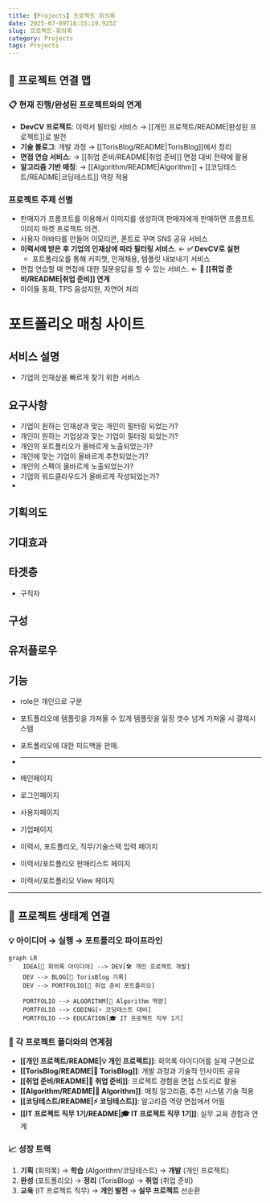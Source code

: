 ```yaml
---
title: [Projects] 프로젝트 회의록
date: 2025-07-09T16:55:19.925Z
slug: 프로젝트-회의록
category: Projects
tags: Projects
---
```


## 🔗 프로젝트 연결 맵

### 📋 현재 진행/완성된 프로젝트와의 연계

- **DevCV 프로젝트**: 이력서 필터링 서비스 → [[개인 프로젝트/README|완성된 프로젝트]]로 발전
- **기술 블로그**: 개발 과정 → [[TorisBlog/README|TorisBlog]]에서 정리
- **면접 연습 서비스**: → [[취업 준비/README|취업 준비]] 면접 대비 전략에 활용
- **알고리즘 기반 매칭**: → [[Algorithm/README|Algorithm]] + [[코딩테스트/README|코딩테스트]] 역량 적용

### 프로젝트 주제 선별

- 판매자가 프롬프트를 이용해서 이미지를 생성하여 판매자에게 판매하면 프롬프트 이미지 마켓 프로젝트 의견.
- 사용자 아바타를 만들어 이모티콘, 폰트로 꾸며 SNS 공유 서비스
- **이력서에 받은 후 기업의 인재상에 따라 필터링 서비스**. ← **✅ DevCV로 실현**
  - 포트폴리오를 통해 커피챗, 인재채용, 템플릿 내보내기 서비스
- 면접 연습할 때 면접에 대한 질문응답을 할 수 있는 서비스. ← **🎯 [[취업 준비/README|취업 준비]] 연계**
- 아이들 동화, TPS 음성지원, 자연어 처리

# 포트폴리오 매칭 사이트

## 서비스 설명

- 기업의 인재상을 빠르게 찾기 위한 서비스

## 요구사항

- 기업이 원하는 인재상과 맞는 개인이 필터링 되었는가?
- 개인이 원하는 기업상과 맞는 기업이 필터링 되었는가?
- 개인의 포트폴리오가 올바르게 노출되었는가?
- 개인에 맞는 기업이 올바르게 추천되었는가?
- 개인의 스펙이 올바르게 노출되었는가?
- 기업의 워드클라우드가 올바르게 작성되었는가?
-

## 기획의도

## 기대효과

## 타겟층

- 구직자

## 구성

## 유저플로우

## 기능

- role은 개인으로 구분
- 포트폴리오에 템플릿을 가져올 수 있게 템플릿을 일정 갯수 넘게 가져올 시 결제시스템
- 포트폴리오에 대한 피드백을 판매.
- ***

- 메인페이지
- 로그인페이지
- 사용자페이지
- 기업페이지
- 이력서, 포트폴리오, 직무/기술스택 입력 페이지
- 이력서/포트폴리오 판매리스트 페이지
- 이력서/포트폴리오 View 페이지

---

## 🔄 프로젝트 생태계 연결

### 💡 아이디어 → 실행 → 포트폴리오 파이프라인

```mermaid
graph LR
    IDEA[💭 회의록 아이디어] --> DEV[🛠️ 개인 프로젝트 개발]
    DEV --> BLOG[📝 TorisBlog 기록]
    DEV --> PORTFOLIO[📁 취업 준비 포트폴리오]

    PORTFOLIO --> ALGORITHM[🧮 Algorithm 역량]
    PORTFOLIO --> CODING[⚡ 코딩테스트 대비]
    PORTFOLIO --> EDUCATION[🎓 IT 프로젝트 직무 1기]
```

### 🎯 각 프로젝트 폴더와의 연계점

- **[[개인 프로젝트/README|💡 개인 프로젝트]]**: 회의록 아이디어를 실제 구현으로
- **[[TorisBlog/README|📝 TorisBlog]]**: 개발 과정과 기술적 인사이트 공유
- **[[취업 준비/README|🎯 취업 준비]]**: 프로젝트 경험을 면접 스토리로 활용
- **[[Algorithm/README|🧮 Algorithm]]**: 매칭 알고리즘, 추천 시스템 기술 적용
- **[[코딩테스트/README|⚡ 코딩테스트]]**: 알고리즘 역량 면접에서 어필
- **[[IT 프로젝트 직무 1기/README|🎓 IT 프로젝트 직무 1기]]**: 실무 교육 경험과 연계

### 📈 성장 트랙

1. **기획** (회의록) → **학습** (Algorithm/코딩테스트) → **개발** (개인 프로젝트)
2. **완성** (포트폴리오) → **정리** (TorisBlog) → **취업** (취업 준비)
3. **교육** (IT 프로젝트 직무) → **개인 발전** → **실무 프로젝트** 선순환
